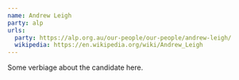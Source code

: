 ```yaml
---
name: Andrew Leigh
party: alp
urls:
  party: https://alp.org.au/our-people/our-people/andrew-leigh/
  wikipedia: https://en.wikipedia.org/wiki/Andrew_Leigh
---
```

Some verbiage about the candidate here.
